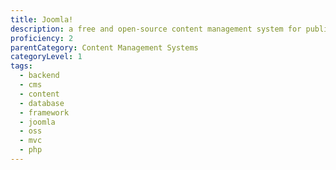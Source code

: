 ```yaml
---
title: Joomla!
description: a free and open-source content management system for publishing web content.
proficiency: 2
parentCategory: Content Management Systems
categoryLevel: 1
tags:
  - backend
  - cms
  - content
  - database
  - framework
  - joomla
  - oss
  - mvc
  - php
---
```

